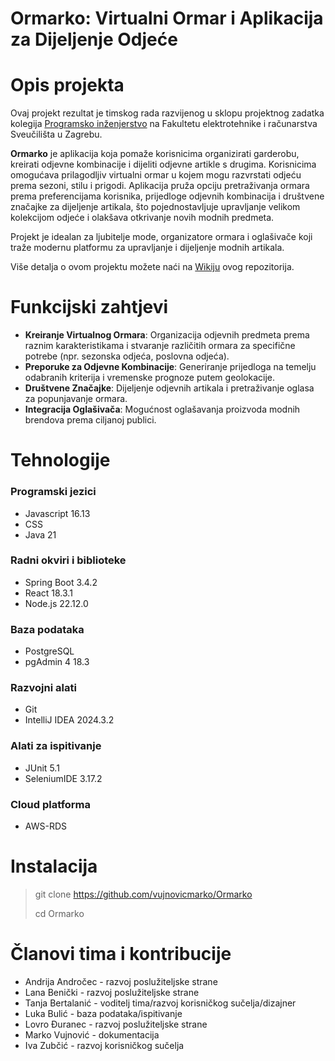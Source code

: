 # Ormarko: Virtualni Ormar i Aplikacija za Dijeljenje Odjeće

# Opis projekta

Ovaj projekt rezultat je timskog rada razvijenog u sklopu projektnog zadatka kolegija [Programsko inženjerstvo](https://www.fer.unizg.hr/predmet/proinz) na Fakultetu elektrotehnike i računarstva Sveučilišta u Zagrebu.

**Ormarko** je aplikacija koja pomaže korisnicima organizirati garderobu, kreirati odjevne kombinacije i dijeliti odjevne artikle s drugima. Korisnicima omogućava prilagodljiv virtualni ormar u kojem mogu razvrstati odjeću prema sezoni, stilu i prigodi. Aplikacija pruža opciju pretraživanja ormara prema preferencijama korisnika, prijedloge odjevnih kombinacija i društvene značajke za dijeljenje artikala, što pojednostavljuje upravljanje velikom kolekcijom odjeće i olakšava otkrivanje novih modnih predmeta.

Projekt je idealan za ljubitelje mode, organizatore ormara i oglašivače koji traže modernu platformu za upravljanje i dijeljenje modnih artikala.

Više detalja o ovom projektu možete naći na [Wikiju](https://github.com/vujnovicmarko/Ormarko/wiki) ovog repozitorija.

# Funkcijski zahtjevi
- **Kreiranje Virtualnog Ormara**: Organizacija odjevnih predmeta prema raznim karakteristikama i stvaranje različitih ormara za specifične potrebe (npr. sezonska odjeća, poslovna odjeća).
- **Preporuke za Odjevne Kombinacije**: Generiranje prijedloga na temelju odabranih kriterija i vremenske prognoze putem geolokacije.
- **Društvene Značajke**: Dijeljenje odjevnih artikala i pretraživanje oglasa za popunjavanje ormara.
- **Integracija Oglašivača**: Mogućnost oglašavanja proizvoda modnih brendova prema ciljanoj publici.

# Tehnologije
### Programski jezici
- Javascript 16.13
- CSS
- Java 21

### Radni okviri i biblioteke
- Spring Boot 3.4.2
- React 18.3.1
- Node.js 22.12.0

### Baza podataka
- PostgreSQL
- pgAdmin 4 18.3

### Razvojni alati
- Git
- IntelliJ IDEA 2024.3.2

### Alati za ispitivanje
- JUnit 5.1
- SeleniumIDE 3.17.2

### Cloud platforma
- AWS-RDS
# Instalacija 
> git clone https://github.com/vujnovicmarko/Ormarko
>     
> cd Ormarko

# Članovi tima i kontribucije
- Andrija Andročec - razvoj poslužiteljske strane
- Lana Benički - razvoj poslužiteljske strane
- Tanja Bertalanić - voditelj tima/razvoj korisničkog sučelja/dizajner
- Luka Bulić - baza podataka/ispitivanje
- Lovro Đuranec - razvoj poslužiteljske strane
- Marko Vujnović - dokumentacija
- Iva Zubčić - razvoj korisničkog sučelja
